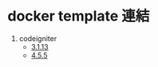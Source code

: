 # docker template 連結

1. codeigniter
    * [3.1.13](https://github.com/harrison9824003/docker/tree/master/php/template/CodeIgniter/3.1.13)
    * [4.5.5](https://github.com/harrison9824003/docker/tree/master/php/template/CodeIgniter/4.5.5) 